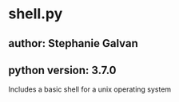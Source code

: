 # shell.py
## author: Stephanie Galvan
## python version: 3.7.0
Includes a basic shell for a unix operating system
